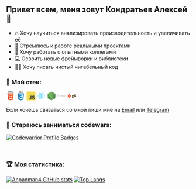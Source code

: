 ## Привет всем, меня зовут Кондратьев Алексей 👋

- 🔥 Хочу научиться анализировать производительность и увеличивать её
- 🎯 Стремлюсь к работе реальными проектами
- 🔞 Хочу работать с опытными коллегами
- 💻 Освоить новые фреймворки и библиотеки
- ✍🏻 Хочу писать чистый читабельный код

### 🔨 Мой стек:
<p>
  <img src="https://raw.githubusercontent.com/github/explore/80688e429a7d4ef2fca1e82350fe8e3517d3494d/topics/html/html.png" alt="HTML" height="24">
  <img src="https://raw.githubusercontent.com/github/explore/80688e429a7d4ef2fca1e82350fe8e3517d3494d/topics/css/css.png" alt="CSS" height="24" >
  <img src="https://raw.githubusercontent.com/github/explore/80688e429a7d4ef2fca1e82350fe8e3517d3494d/topics/javascript/javascript.png" alt="Javascript" height="24">
  <img src="https://raw.githubusercontent.com/github/explore/80688e429a7d4ef2fca1e82350fe8e3517d3494d/topics/react/react.png" alt="React.js" height="24">
  <img src="https://raw.githubusercontent.com/github/explore/80688e429a7d4ef2fca1e82350fe8e3517d3494d/topics/nodejs/nodejs.png" alt="Node.js" height="24">
  <img src="https://raw.githubusercontent.com/github/explore/80688e429a7d4ef2fca1e82350fe8e3517d3494d/topics/express/express.png" alt="Express" height="24">
  <img src="https://raw.githubusercontent.com/github/explore/80688e429a7d4ef2fca1e82350fe8e3517d3494d/topics/git/git.png" alt="git" height="24">
</p>

Если хочешь связаться со мной пиши мне на [Email](kondratev-alesha69@mail.ru) или [Telegram](t.me/AnpanmanF)

### 💪 Стараюсь заниматься codewars:
[![Codewarrior Profile Badges](https://www.codewars.com/users/Anpanman/badges/large)](https://www.codewars.com/users/Anpanman)

<br />

### 🏆 Моя статистика:
[![Anpanman4 GitHub stats](https://github-readme-stats.vercel.app/api?username=Anpanman4&show_icons=true)](https://github.com/anuraghazra/github-readme-stats)
[![Top Langs](https://github-readme-stats.vercel.app/api/top-langs/?username=Anpanman4&layout=compact)](https://github.com/anuraghazra/github-readme-stats)

